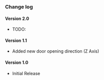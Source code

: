 ### Change log
#### Version 2.0
- TODO:
#### Version 1.1
- Added new door opening direction (Z Axis)
#### Version 1.0
- Initial Release